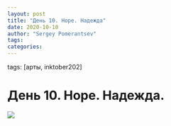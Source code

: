 ```yaml
---
layout: post
title: "День 10. Hope. Надежда"
date: 2020-10-10
author: "Sergey Pomerantsev"
tags:
categories:
---
```

tags: [арты, inktober202]

# День 10. Hope. Надежда.

![](/images/_inktober20-10.jpg)
